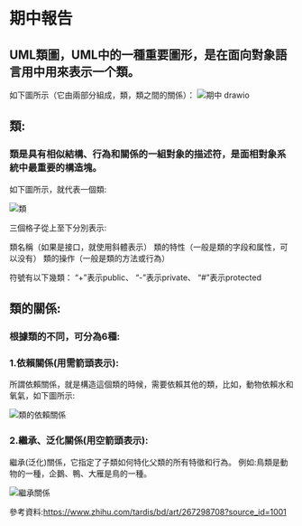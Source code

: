 # 期中報告
## UML類圖，UML中的一種重要圖形，是在面向對象語言用中用來表示一个類。
如下圖所示（它由兩部分組成，類，類之間的關係）：
![期中 drawio](https://github.com/0senyu0/UML11024122/assets/91513668/eca6e66b-ba01-4340-8e3b-e4eae009f41a)
## 類:
### 類是具有相似結構、行為和關係的一組對象的描述符，是面相對象系統中最重要的構造塊。
如下圖所示，就代表一個類:

![類](https://github.com/0senyu0/UML11024122/assets/91513668/b775c1e5-0d95-4496-8ede-8c18c7c28443)

三個格子從上至下分別表示:

類名稱（如果是接口，就使用斜體表示）
類的特性（一般是類的字段和属性，可以没有）
類的操作（一般是類的方法或行為）

符號有以下幾類：
“+”表示public、
“-”表示private、
“#”表示protected
## 類的關係:
### 根據類的不同，可分為6種:
### 1.依賴關係(用需箭頭表示):
所謂依賴關係，就是構造這個類的時候，需要依賴其他的類，比如，動物依賴水和氧氣，如下圖所示:

![類的依賴關係](https://github.com/0senyu0/UML11024122/assets/91513668/abaebf3a-8367-4eee-9d04-646a38ccbdbd)

### 2.繼承、泛化關係(用空箭頭表示):
繼承(泛化)關係，它指定了子類如何特化父類的所有特徵和行為。
例如:鳥類是動物的一種，企鵝、鴨、大雁是鳥的一種。

![繼承關係](https://github.com/0senyu0/UML11024122/assets/91513668/f7b4d379-2b48-447e-9246-cd71a10a1525)


參考資料:https://www.zhihu.com/tardis/bd/art/267298708?source_id=1001
